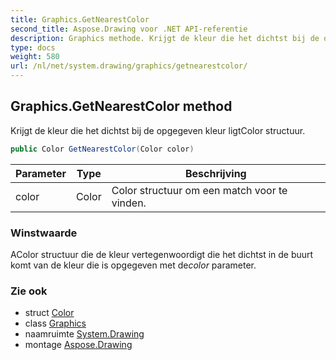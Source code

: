```yaml
---
title: Graphics.GetNearestColor
second_title: Aspose.Drawing voor .NET API-referentie
description: Graphics methode. Krijgt de kleur die het dichtst bij de opgegeven kleur ligtColor structuur.
type: docs
weight: 580
url: /nl/net/system.drawing/graphics/getnearestcolor/
---
```

## Graphics.GetNearestColor method

Krijgt de kleur die het dichtst bij de opgegeven kleur ligtColor structuur.

```csharp
public Color GetNearestColor(Color color)
```

| Parameter | Type | Beschrijving |
| --- | --- | --- |
| color | Color | Color structuur om een match voor te vinden. |

### Winstwaarde

AColor structuur die de kleur vertegenwoordigt die het dichtst in de buurt komt van de kleur die is opgegeven met de*color* parameter.

### Zie ook

* struct [Color](../../color/)
* class [Graphics](../)
* naamruimte [System.Drawing](../../graphics/)
* montage [Aspose.Drawing](../../../)


